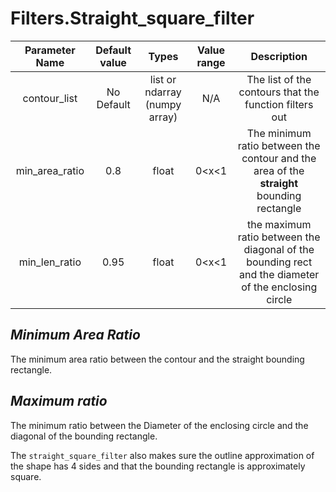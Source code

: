 # Filters.Straight_square_filter

| Parameter Name | Default value | Types | Value range | Description | 
| :---: |  :---: | :---: | :---: | :---: |
| contour_list | No Default | list or ndarray (numpy array)| N/A | The list of the contours that the function filters out |
| min_area_ratio | 0.8 | float | 0<x<1 | The minimum ratio between the contour and the area of the **straight** bounding rectangle |
| min_len_ratio | 0.95 | float | 0<x<1 | the maximum ratio between the diagonal of the bounding rect and the diameter of the enclosing circle|

## *Minimum Area Ratio*
The minimum area ratio between the contour and the straight bounding rectangle. 

## *Maximum ratio*
The minimum ratio between the Diameter of the enclosing circle and the diagonal of the bounding rectangle.


The `straight_square_filter` also makes sure the outline approximation of the shape has 4 sides and that the
bounding rectangle is approximately square.
